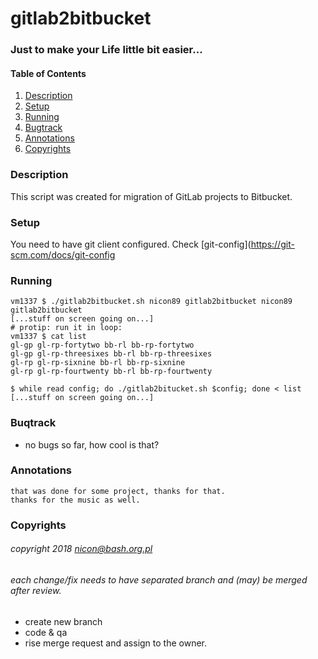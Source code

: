 # gitlab2bitbucket

### Just to make your Life little bit easier...

#### Table of Contents
1. [Description](#description)
2. [Setup](#setup)
3. [Running](#running)
4. [Bugtrack](#buqtrack)
5. [Annotations](#annotations)
6. [Copyrights](#copyrights)

### Description
This script was created for migration of GitLab projects to Bitbucket.

### Setup
You need to have git client configured. Check [git-config](https://git-scm.com/docs/git-config

### Running
```
vm1337 $ ./gitlab2bitbucket.sh nicon89 gitlab2bitbucket nicon89 gitlab2bitbucket
[...stuff on screen going on...]
# protip: run it in loop:
vm1337 $ cat list
gl-gp gl-rp-fortytwo bb-rl bb-rp-fortytwo    
gl-gp gl-rp-threesixes bb-rl bb-rp-threesixes
gl-rp gl-rp-sixnine bb-rl bb-rp-sixnine      
gl-rp gl-rp-fourtwenty bb-rl bb-rp-fourtwenty

$ while read config; do ./gitlab2bitucket.sh $config; done < list
[...stuff on screen going on...]
```

### Buqtrack
* no bugs so far, how cool is that?

### Annotations

```
that was done for some project, thanks for that.
thanks for the music as well.
```

### Copyrights

###### copyright 2018 nicon@bash.org.pl
###### each change/fix needs to have separated branch and (may) be merged after review.
* create new branch
* code & qa
* rise merge request and assign to the owner.
